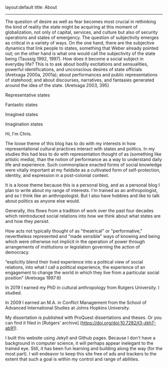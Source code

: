 

layout:default
title: About

---

The question of desire as well as fear becomes most crucial in rethinking the kind of reality the state might be acquiring at this moment of globalization, not only of capital, services, and culture but also of security operations and states of emergency.  The question of subjectivity emerges as critical in a variety of ways. On the one hand, there are the subjective dynamics that link people to states, something that Weber already pointed out; on the other hand is what one would call the subjectivity of the state being (Taussig 1992, 1997). How does it become a social subject in everyday life? This is to ask about bodily excitations and sensualities, powerful identifications, and unconscious desires of state officials (Aretxaga 2000a, 2001a); about performances and public representations of statehood; and about discourses, narratives, and fantasies generated around the idea of the state. (Aretxaga 2003, 395)

Representative states

Fantastic states

Imagined states

Imagination states

Hi, I'm Chris. 

The loose theme of this blog has to do with my interests in how representational cultural practices interact with states and politics.  In my studies this had less to do with representation thought of as (something like artistic media), than the notion of performance as a way to understand daily life and experience.  Such commonplace enacted forms of social knowledge were vitally important at my fieldsite as a cultivated form of self-protection, identity, and expression in a post-colonial context.

It is a loose theme because this is a personal blog, and as a personal blog I plan to write about my range of interests.  I'm trained as an anthropologist, and so I think like an anthropologist.  But I also have hobbies and like to talk about politics as anyone else would.



Generally, this flows from a tradition of work over the past four decades which reintroduced social relations into how we think about what states are and how they persist.

How acts not typically thought of as "theatrical" or "performative," nevertheless represented and "made sensible" ways of knowing and being which were otherwise not implicit in the operation of power through arrangements of institutions or legislation governing the action of democracy.

“explicitly blend their lived experience into a political view of social relations, into what I call a political experience, the experience of an engagement to change the world in which they live from a particular social position” (Aretxaga 1997:8)

 In 2019 I earned my PhD in cultural anthropology from Rutgers University.  I studied.

In 2009 I earned an M.A. in Conflict Management from the School of Advanced International Studies at Johns Hopkins University.  

My dissertation is published with ProQuest dissertations and theses.  Or you can find it filed in [Rutgers' archive] (https://doi.org/doi:10.7282/t3-zkh7-ab91).



I built this website using Jekyll and Github pages.  Because I don't have a background in computer science, it will perhaps appear inelegant to the trained eye.  Still, it has been fun learning and building along the way (for the most part).  I will endeavor to keep this site free of ads and trackers to the extent that such a goal is within my control and range of abilities. 

